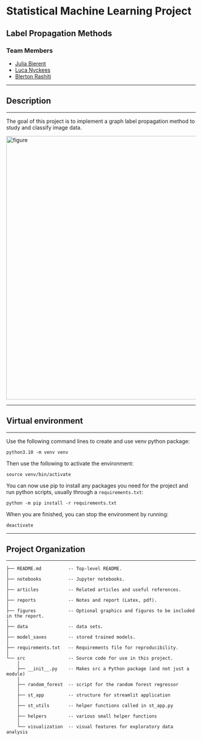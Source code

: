 # Statistical Machine Learning Project

## Label Propagation Methods

### Team Members

- [Julia Bierent](https://github.com/juliabierentlavraie)
- [Luca Nyckees](https://github.com/LucaNyckees)
- [Blerton Rashiti](https://github.com/BlertonRashiti)

---

## Description

---

The goal of this project is to implement a graph label propagation method to study and classify image data.

<img width="700" alt="figure" src="https://github.com/LucaNyckees/graph-label-propagation/blob/main/figures/accuracies1.png">

---

## Virtual environment

---

Use the following command lines to create and use venv python package:

```
python3.10 -m venv venv
```

Then use the following to activate the environment:

```
source venv/bin/activate
```

You can now use pip to install any packages you need for the project and run python scripts, usually through a `requirements.txt`:

```
python -m pip install -r requirements.txt
```

When you are finished, you can stop the environment by running:

```
deactivate
```

---

## Project Organization

---

    ├── README.md          -- Top-level README.
    │
    ├── notebooks          -- Jupyter notebooks.
    │
    ├── articles           -- Related articles and useful references.
    │
    ├── reports            -- Notes and report (Latex, pdf).
    │ 
    ├── figures            -- Optional graphics and figures to be included in the report.
    │
    ├── data               -- data sets.
    │
    ├── model_saves        -- stored trained models.
    │
    ├── requirements.txt   -- Requirements file for reproducibility.
    │
    └── src                -- Source code for use in this project.
        │
        ├── __init__.py    -- Makes src a Python package (and not just a module)
        │
        ├── random_forest  -- script for the random forest regressor
        │
        ├── st_app         -- structure for streamlit application
        │
        ├── st_utils       -- helper functions called in st_app.py
        │
        ├── helpers        -- various small helper functions
        │
        └── visualization  -- visual features for exploratory data analysis
